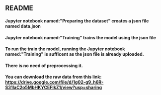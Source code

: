 ## README
#### Jupyter notebook named:"Preparing the dataset" creates a json file named data.json
#### Jupyter notebook named:"Training" trains the model using the json file

#### To run the train the model, running the Jupyter notebook named:"Training" is sufficent as the json file is already uploaded.
#### There is no need of preprocessing it.

#### You can download the raw data from this link: https://drive.google.com/file/d/1g02-g9_h6R-S31laC2o5MbHKYCEFIkZ1/view?usp=sharing
